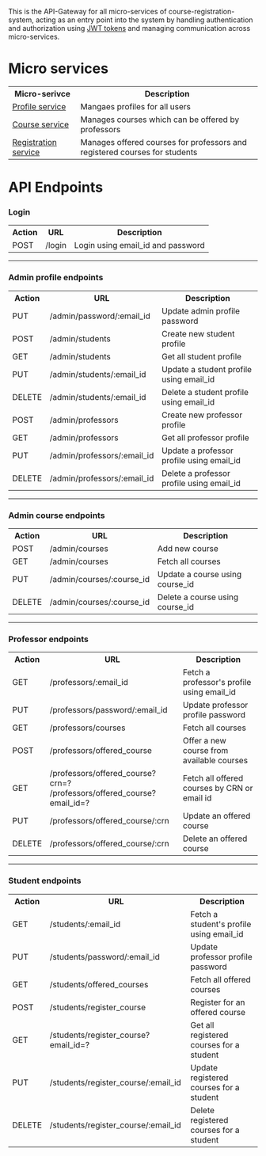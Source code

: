This is the API-Gateway for all micro-services of course-registration-system, acting as an entry point into the system by handling authentication and authorization using <a href="https://jwt.io/">JWT tokens</a> and managing communication across micro-services.

<h1>Micro services</h1>
<table>
  <tr>
    <th>Micro-serivce</th>
    <th>Description</th>
  </tr>
  <tr>
    <td><a href="https://github.com/Aswatth/course-registration-profile-service">Profile service</a></td>
    <td>Mangaes profiles for all users</td>
  </tr>
  <tr>
    <td><a href="https://github.com/Aswatth/course-registration-course-service">Course service</a></td>
    <td>Manages courses which can be offered by professors</td>
  </tr>
  <tr>
    <td><a href="https://github.com/Aswatth/course-registration-registration-service">Registration service</a></td>
    <td>Manages offered courses for professors and registered courses for students</td>
  </tr>
</table>

<h1>API Endpoints</h1>
<h3>Login</h3>
<table>
  <tr>
    <th>Action</th>
    <th>URL</th>
    <th>Description</th>
  </tr>
  <tr>
    <td>POST</td>
    <td>/login</td>
    <td>Login using email_id and password</td>
  </tr>
</table>
<hr>

<h3>Admin profile endpoints</h3>
<table>
  <tr>
    <th>Action</th>
    <th>URL</th>
    <th>Description</th>
  </tr>
  <tr>
    <td>PUT</td>
    <td>/admin/password/:email_id</td>
    <td>Update admin profile password</td>
  </tr>
  <tr>
    <td>POST</td>
    <td>/admin/students</td>
    <td>Create new student profile</td>
  </tr>
  <tr>
    <td>GET</td>
    <td>/admin/students</td>
    <td>Get all student profile</td>
  </tr>
  <tr>
    <td>PUT</td>
    <td>/admin/students/:email_id</td>
    <td>Update a student profile using email_id</td>
  </tr> 
  <tr>
    <td>DELETE</td>
    <td>/admin/students/:email_id</td>
    <td>Delete a student profile using email_id</td>
  </tr>
  <tr>
    <td>POST</td>
    <td>/admin/professors</td>
    <td>Create new professor profile</td>
  </tr>
  <tr>
    <td>GET</td>
    <td>/admin/professors</td>
    <td>Get all professor profile</td>
  </tr>
  <tr>
    <td>PUT</td>
    <td>/admin/professors/:email_id</td>
    <td>Update a professor profile using email_id</td>
  </tr> 
  <tr>
    <td>DELETE</td>
    <td>/admin/professors/:email_id</td>
    <td>Delete a professor profile using email_id</td>
  </tr>
</table>
<hr>
<h3>Admin course endpoints</h3>
<table>
  <tr>
    <th>Action</th>
    <th>URL</th>
    <th>Description</th>
  </tr>
  <tr>
    <td>POST</td>
    <td>/admin/courses</td>
    <td>Add new course</td>
  </tr>
  <tr>
    <td>GET</td>
    <td>/admin/courses</td>
    <td>Fetch all courses</td>
  </tr>
  <tr>
    <td>PUT</td>
    <td>/admin/courses/:course_id</td>
    <td>Update a course using course_id</td>
  </tr>
  
  <tr>
    <td>DELETE</td>
    <td>/admin/courses/:course_id</td>
    <td>Delete a course using course_id</td>
  </tr>
</table>
<hr>
<h3>Professor endpoints</h3>
<table>
   <tr>
    <th>Action</th>
    <th>URL</th>
    <th>Description</th>
  </tr>
  <tr>
    <td>GET</td>
    <td>/professors/:email_id</td>
    <td>Fetch a professor's profile using email_id</td>
  </tr>
   <tr>
    <td>PUT</td>
    <td>/professors/password/:email_id</td>
    <td>Update professor profile password</td>
  </tr>
  <tr>
    <td>GET</td>
    <td>/professors/courses</td>
    <td>Fetch all courses</td>
  </tr>
  <tr>
    <td>POST</td>
    <td>/professors/offered_course</td>
    <td>Offer a new course from available courses</td>
  </tr>
   <tr>
    <td>GET</td>
    <td>/professors/offered_course?crn=? <br>/professors/offered_course?email_id=? </td>
    <td>Fetch all offered courses by CRN or email id</td>
  </tr>
  <tr>
    <td>PUT</td>
    <td>/professors/offered_course/:crn</td>
    <td>Update an offered course</td>
  </tr>
  
  <tr>
    <td>DELETE</td>
    <td>/professors/offered_course/:crn</td>
    <td>Delete an offered course</td>
  </tr>
</table>
<hr>
<h3>Student endpoints</h3>
<table>
   <tr>
    <th>Action</th>
    <th>URL</th>
    <th>Description</th>
  </tr>
  <tr>
    <td>GET</td>
    <td>/students/:email_id</td>
    <td>Fetch a student's profile using email_id</td>
  </tr>
   <tr>
    <td>PUT</td>
    <td>/students/password/:email_id</td>
    <td>Update professor profile password</td>
  </tr>
<tr>
  <td>GET</td>
  <td>/students/offered_courses</td>
  <td>Fetch all offered courses</td>
</tr>
  <tr>
    <td>POST</td>
    <td>/students/register_course</td>
    <td>Register for an offered course</td>
  </tr>
  <tr>
    <td>GET</td>
    <td>/students/register_course?email_id=?</td>
    <td>Get all registered courses for a student</td>
  </tr>
  <tr>
    <td>PUT</td>
    <td>/students/register_course/:email_id</td>
    <td>Update registered courses for a student</td>
  </tr>
  <tr>
    <td>DELETE</td>
    <td>/students/register_course/:email_id</td>
    <td>Delete registered courses for a student</td>
  </tr>
  
</table>
